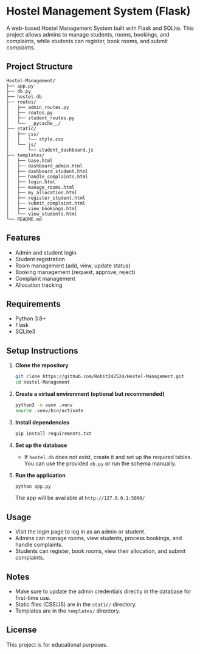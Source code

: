 # Hostel Management System (Flask)

A web-based Hostel Management System built with Flask and SQLite. This project allows admins to manage students, rooms, bookings, and complaints, while students can register, book rooms, and submit complaints.

## Project Structure

```
Hostel-Management/
├── app.py
├── db.py
├── hostel.db
├── routes/
│   ├── admin_routes.py
│   ├── routes.py
│   ├── student_routes.py
│   └── __pycache__/
├── static/
│   ├── css/
│   │   └── style.css
│   └── js/
│       └── student_dashboard.js
├── templates/
│   ├── base.html
│   ├── dashboard_admin.html
│   ├── dashboard_student.html
│   ├── handle_complaints.html
│   ├── login.html
│   ├── manage_rooms.html
│   ├── my_allocation.html
│   ├── register_student.html
│   ├── submit_complaint.html
│   ├── view_bookings.html
│   └── view_students.html
└── README.md
```

## Features
- Admin and student login
- Student registration
- Room management (add, view, update status)
- Booking management (request, approve, reject)
- Complaint management
- Allocation tracking

## Requirements
- Python 3.8+
- Flask
- SQLite3

## Setup Instructions

1. **Clone the repository**
   ```bash
   git clone https://github.com/Rohit242524/Hostel-Management.git
   cd Hostel-Management
   ```

2. **Create a virtual environment (optional but recommended)**
   ```bash
   python3 -m venv .venv
   source .venv/bin/activate
   ```

3. **Install dependencies**
   ```bash
   pip install requirements.txt
   ```

4. **Set up the database**
   - If `hostel.db` does not exist, create it and set up the required tables. You can use the provided `db.py` or run the schema manually.

5. **Run the application**
   ```bash
   python app.py
   ```
   The app will be available at `http://127.0.0.1:5000/`

## Usage
- Visit the login page to log in as an admin or student.
- Admins can manage rooms, view students, process bookings, and handle complaints.
- Students can register, book rooms, view their allocation, and submit complaints.

## Notes
- Make sure to update the admin credentials directly in the database for first-time use.
- Static files (CSS/JS) are in the `static/` directory.
- Templates are in the `templates/` directory.

## License
This project is for educational purposes.
